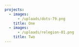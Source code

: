 ```yaml
---
projects:
  - images:
      - /uploads/dots-79.png
    title: One
  - images:
      - /uploads/relegion-01.png
    title: Two
---
```



